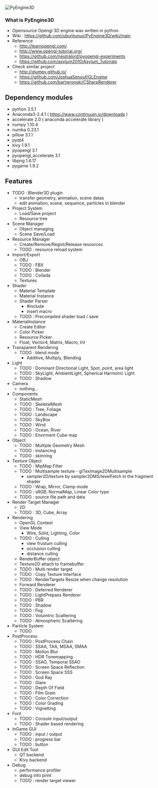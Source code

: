 ![PyEngine3D](https://github.com/ubuntunux/PyEngine3D/blob/master/PyEngine3D.png)

### What is PyEngine3D
* Opensource Opengl 3D engine was written in python.
* Wiki : https://github.com/ubuntunux/PyEngine3D/wiki/main
* Reference
    - http://learnopengl.com/
    - http://www.opengl-tutorial.org/
    - https://github.com/neutralord/pyopengl-experiments
    - https://github.com/asylum2010/Asylum_Tutorials
* Check similar project
    - http://glumpy.github.io/
    - https://github.com/JoshuaSenouf/GLEngine
    - https://github.com/bartwronski/CSharpRenderer

## Dependency modules
 - python 3.5.1
 - Anaconda3-2.4.1 ( https://www.continuum.io/downloads )
 - accelerate 2.0 ( anaconda accelerate library )
 - numpy 1.10.4
 - numba 0.23.1
 - pillow 3.1.1
 - pyqt4
 - kivy 1.9.1
 - pyopengl 3.1
 - pyopengl_accelerate 3.1
 - libpng 1.6.17
 - pygame 1.9.2

## Features
* TODO : Blender3D plugin
    - transfer geometry, animation, scene datas
    - edit animation, scene, sequence, particles in blender
* Project System
    - Load/Save project
    - Resource tree
* Scene Manager
    - Object managing
    - Scene Save/Load
* Resource Manager
    - Create/Remove/Regist/Release resources
    - TODO : resource reload system
* Import/Export
    - OBJ
    - TODO : FBX
    - TODO : Blender
    - TODO : Collada
    - Textures
* Shader
    - Material Template
    - Material Instance
    - Shader Parser
        - #include
        - insert macro
    - TODO : Precompiled shader load / save
* MaterialInstance
    - Create Editor
    - Color Picker
    - Resource Picker
    - Float, Vector4, Matrix, Macro, Int
* Transparent Rendering
    - TODO : blend mode
        - Additive, Multiply, Blending
* Light
    - TODO : Dominant Directional Light, Spot, point, area light
    - TODO : SkyLight, AmbientLight, Spherical Harmonic Light
    - TODO : Shadow
* Camera
    - nothing...
* Components
    - StaticMesh
    - TODO : SkeletalMesh
    - TODO : Tree, Foliage
    - TODO : Landscape
    - TODO : SkyBox
    - TODO : Wind
    - TODO : Ocean, River
    - TODO : Envirment Cube map
* Object
    - TODO : Multiple Geometry Mesh
    - TODO : instancing
    - TODO : skinning
* Texture Object
    - TODO : MipMap Filter
    - TODO : Multisample texture - glTexImage2DMultisample
        - sampler2D/texture by sampler2DMS/texelFetch in the fragment shader
    - TODO : Wrap, Mirror, Clamp mode
    - TODO : sRGB, NormalMap, Linear Color type
    - TODO : source file path and data
* Render Target Manager
    - 2D
    - TODO : 3D, Cube, Array
* Rendering
    - OpenGL Context
    - View Mode
        - Wire, Solid, Lighting, Color
    - TODO : Culling
        - view frustum culling 
        - occlusion culling
        - distance culling
    - RenderBuffer object
    - Texture2D attach to framebuffer    
    - TODO : Multi render target
    - TODO : Copy Texture Interface
    - TODO : RenderTargets Resize when change resolution
    - Forward Renderer
    - TODO : Deferred Renderer
    - TODO : LightPrepass Renderer
    - TODO : PBR
    - TODO : Shadow
    - TODO : Fog
    - TODO : Volumtric Scattering
    - TODO : Atmospheric Scattering
* Particle System
    - TODO
* PostProcess
    - TODO : PostProcess Chain
    - TODO : SSAA, TAA, MSAA, SMAA
    - TODO : Motion Blur
    - TODO : HDR Tonemapping
    - TODO : SSAO, Temporal SSAO
    - TODO : Screen Space Reflection
    - TODO : Screen Space SSS
    - TODO : God Ray
    - TODO : Glare
    - TODO : Depth Of Field
    - TODO : Film Grain
    - TODO : Color Correction
    - TODO : Color Grading
    - TODO : Vignetting
* Font
    - TODO : Console input/output
    - TODO : Shader based rendering
* InGame GUI
    - TODO : input / output
    - TODO : progress bar
    - TODO : button
* GUI Edit Tool
    - QT backend
    - Kivy backend
* Debug
    - performance profiler
    - debug info print
    - TODO : render target viewer
